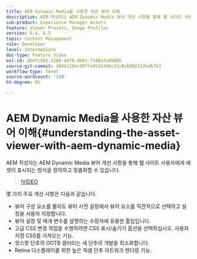 ```yaml
---
title: AEM Dynamic Media을 사용한 자산 뷰어 이해
description: AEM 작성자는 AEM Dynamic Media 뷰어 개선 사항을 통해 웹 사이트 사용자에게 에셋이 표시되는 방식을 정의하고 맞춤화할 수 있습니다.
sub-product: Experience Manager Assets
feature: Viewer Presets, Image Profiles
version: 6.4, 6.5
topic: Content Management
role: Developer
level: Intermediate
doc-type: Feature Video
exl-id: db4fc561-2368-4df8-9b02-fc08afa00805
source-git-commit: 30d6120ec99f7a95414dbc31c0cb002152bd6763
workflow-type: tm+mt
source-wordcount: '119'
ht-degree: 0%

---
```


# AEM Dynamic Media을 사용한 자산 뷰어 이해{#understanding-the-asset-viewer-with-aem-dynamic-media}

AEM 작성자는 AEM Dynamic Media 뷰어 개선 사항을 통해 웹 사이트 사용자에게 에셋이 표시되는 방식을 정의하고 맞춤화할 수 있습니다.

>[!VIDEO](https://video.tv.adobe.com/v/17783?quality=12&learn=on)

몇 가지 주요 개선 사항은 다음과 같습니다.

* 뷰어 구성 요소를 몰라도 뷰어 사전 설정에서 뷰어 요소를 직관적으로 선택하고 설정을 사용자 지정합니다.
* 뷰어 설정 및 매개 변수를 설명하는 수정자에 유용한 툴팁입니다.
* 고급 CSS 변경 작업을 수행하려면 CSS 표시/숨기기 옵션을 선택하십시오. 사용자 지정 CSS를 가져오는 기능.
* 핫스팟 단추의 OOTB 갤러리는 새 단추의 개발을 최소화합니다.
* Retina 디스플레이를 위한 높은 픽셀 단추 아트워크 렌더링 기능.
